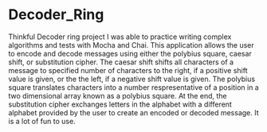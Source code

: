 # Decoder_Ring
Thinkful Decoder ring project
I was able to practice writing complex algorithms and tests with Mocha and Chai. This application allows the user to encode and decode messages using either the polybius square, caesar shift, or substitution cipher. The caesar shift shifts all characters of a message to specified number of characters to the right, if a positive shift value is given, or the the left, if a negative shift value is given. The polybius square translates characters into a number respresentative of a position in a two dimensional array known as a polybius square. At the end, the substitution cipher exchanges letters in the alphabet with a different alphabet provided by the user to create an encoded or decoded message. It is a lot of fun to use. 
